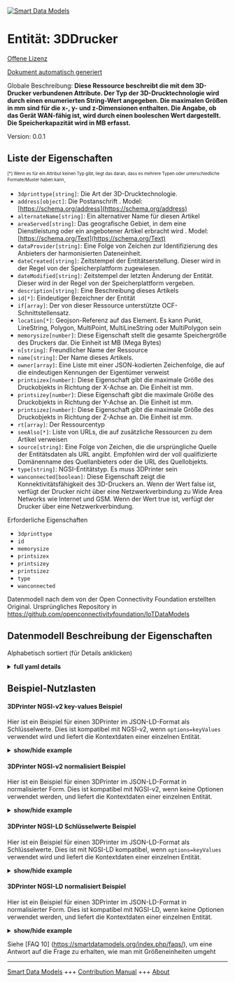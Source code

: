 <!-- 10-Header -->  
[![Smart Data Models](https://smartdatamodels.org/wp-content/uploads/2022/01/SmartDataModels_logo.png "Logo")](https://smartdatamodels.org)  
Entität: 3DDrucker  
==================<!-- /10-Header -->  
<!-- 15-License -->  
[Offene Lizenz](https://github.com/smart-data-models//dataModel.OCF/blob/master/3DPrinter/LICENSE.md)  
[Dokument automatisch generiert](https://docs.google.com/presentation/d/e/2PACX-1vTs-Ng5dIAwkg91oTTUdt8ua7woBXhPnwavZ0FxgR8BsAI_Ek3C5q97Nd94HS8KhP-r_quD4H0fgyt3/pub?start=false&loop=false&delayms=3000#slide=id.gb715ace035_0_60)  
<!-- /15-License -->  
<!-- 20-Description -->  
Globale Beschreibung: **Diese Ressource beschreibt die mit dem 3D-Drucker verbundenen Attribute. Der Typ der 3D-Drucktechnologie wird durch einen enumerierten String-Wert angegeben. Die maximalen Größen in mm sind für die x-, y- und z-Dimensionen enthalten. Die Angabe, ob das Gerät WAN-fähig ist, wird durch einen booleschen Wert dargestellt. Die Speicherkapazität wird in MB erfasst.**  
Version: 0.0.1  
<!-- /20-Description -->  
<!-- 30-PropertiesList -->  

## Liste der Eigenschaften  

<sup><sub>[*] Wenn es für ein Attribut keinen Typ gibt, liegt das daran, dass es mehrere Typen oder unterschiedliche Formate/Muster haben kann</sub></sup>.  
- `3dprinttype[string]`: Die Art der 3D-Drucktechnologie.  - `address[object]`: Die Postanschrift  . Model: [https://schema.org/address](https://schema.org/address)- `alternateName[string]`: Ein alternativer Name für diesen Artikel  - `areaServed[string]`: Das geografische Gebiet, in dem eine Dienstleistung oder ein angebotener Artikel erbracht wird  . Model: [https://schema.org/Text](https://schema.org/Text)- `dataProvider[string]`: Eine Folge von Zeichen zur Identifizierung des Anbieters der harmonisierten Dateneinheit.  - `dateCreated[string]`: Zeitstempel der Entitätserstellung. Dieser wird in der Regel von der Speicherplattform zugewiesen.  - `dateModified[string]`: Zeitstempel der letzten Änderung der Entität. Dieser wird in der Regel von der Speicherplattform vergeben.  - `description[string]`: Eine Beschreibung dieses Artikels  - `id[*]`: Eindeutiger Bezeichner der Entität  - `if[array]`: Der von dieser Ressource unterstützte OCF-Schnittstellensatz.  - `location[*]`: Geojson-Referenz auf das Element. Es kann Punkt, LineString, Polygon, MultiPoint, MultiLineString oder MultiPolygon sein  - `memorysize[number]`: Diese Eigenschaft stellt die gesamte Speichergröße des Druckers dar. Die Einheit ist MB (Mega Bytes)  - `n[string]`: Freundlicher Name der Ressource  - `name[string]`: Der Name dieses Artikels.  - `owner[array]`: Eine Liste mit einer JSON-kodierten Zeichenfolge, die auf die eindeutigen Kennungen der Eigentümer verweist  - `printsizex[number]`: Diese Eigenschaft gibt die maximale Größe des Druckobjekts in Richtung der X-Achse an. Die Einheit ist mm.  - `printsizey[number]`: Diese Eigenschaft gibt die maximale Größe des Druckobjekts in Richtung der Y-Achse an. Die Einheit ist mm.  - `printsizez[number]`: Diese Eigenschaft gibt die maximale Größe des Druckobjekts in Richtung der Z-Achse an. Die Einheit ist mm.  - `rt[array]`: Der Ressourcentyp  - `seeAlso[*]`: Liste von URLs, die auf zusätzliche Ressourcen zu dem Artikel verweisen  - `source[string]`: Eine Folge von Zeichen, die die ursprüngliche Quelle der Entitätsdaten als URL angibt. Empfohlen wird der voll qualifizierte Domänenname des Quellanbieters oder die URL des Quellobjekts.  - `type[string]`: NGSI-Entitätstyp. Es muss 3DPrinter sein  - `wanconnected[boolean]`: Diese Eigenschaft zeigt die Konnektivitätsfähigkeit des 3D-Druckers an. Wenn der Wert false ist, verfügt der Drucker nicht über eine Netzwerkverbindung zu Wide Area Networks wie Internet und GSM. Wenn der Wert true ist, verfügt der Drucker über eine Netzwerkverbindung.  <!-- /30-PropertiesList -->  
<!-- 35-RequiredProperties -->  
Erforderliche Eigenschaften  
- `3dprinttype`  - `id`  - `memorysize`  - `printsizex`  - `printsizey`  - `printsizez`  - `type`  - `wanconnected`  <!-- /35-RequiredProperties -->  
<!-- 40-RequiredProperties -->  
Datenmodell nach dem von der Open Connectivity Foundation erstellten Original. Ursprüngliches Repository in https://github.com/openconnectivityfoundation/IoTDataModels  
<!-- /40-RequiredProperties -->  
<!-- 50-DataModelHeader -->  
## Datenmodell Beschreibung der Eigenschaften  
Alphabetisch sortiert (für Details anklicken)  
<!-- /50-DataModelHeader -->  
<!-- 60-ModelYaml -->  
<details><summary><strong>full yaml details</strong></summary>    
```yaml  
3DPrinter:    
  description: 'This Resource describes the attributes associated with 3D Printer. The type of 3D printing technology is specified by an enumerated string value. The maximum sizes in mm are included for the x, y, and z dimensions. A designation of whether the device is capable of WAN connectivity is represented in a boolean. The memory capacity is captured in MB.'    
  properties:    
    3dprinttype:    
      description: 'The type of 3D printing technology.'    
      enum:    
        - 'Fused Filament Fabrication'    
        - 'Fused Deposition Modeling'    
        - 'Digital Light Processing'    
        - 'Powder Bed & inkjet head 3D Printing'    
        - 'Photopolymer Jetting Technology'    
        - 'Laminated Object Manufacturing'    
        - 'Stereolithography Apparatus'    
        - 'Selective Laser Sintering'    
        - Unknown    
      readOnly: true    
      type: string    
      x-ngsi:    
        type: Property    
    address:    
      description: 'The mailing address'    
      properties:    
        addressCountry:    
          description: 'Property. The country. For example, Spain. Model:''https://schema.org/addressCountry'''    
          type: string    
        addressLocality:    
          description: 'Property. The locality in which the street address is, and which is in the region. Model:''https://schema.org/addressLocality'''    
          type: string    
        addressRegion:    
          description: 'Property. The region in which the locality is, and which is in the country. Model:''https://schema.org/addressRegion'''    
          type: string    
        postOfficeBoxNumber:    
          description: 'Property. The post office box number for PO box addresses. For example, 03578. Model:''https://schema.org/postOfficeBoxNumber'''    
          type: string    
        postalCode:    
          description: 'Property. The postal code. For example, 24004. Model:''https://schema.org/https://schema.org/postalCode'''    
          type: string    
        streetAddress:    
          description: 'Property. The street address. Model:''https://schema.org/streetAddress'''    
          type: string    
      type: object    
      x-ngsi:    
        model: https://schema.org/address    
        type: Property    
    alternateName:    
      description: 'An alternative name for this item'    
      type: string    
      x-ngsi:    
        type: Property    
    areaServed:    
      description: 'The geographic area where a service or offered item is provided'    
      type: string    
      x-ngsi:    
        model: https://schema.org/Text    
        type: Property    
    dataProvider:    
      description: 'A sequence of characters identifying the provider of the harmonised data entity.'    
      type: string    
      x-ngsi:    
        type: Property    
    dateCreated:    
      description: 'Entity creation timestamp. This will usually be allocated by the storage platform.'    
      format: date-time    
      type: string    
      x-ngsi:    
        type: Property    
    dateModified:    
      description: 'Timestamp of the last modification of the entity. This will usually be allocated by the storage platform.'    
      format: date-time    
      type: string    
      x-ngsi:    
        type: Property    
    description:    
      description: 'A description of this item'    
      type: string    
      x-ngsi:    
        type: Property    
    id:    
      anyOf: &3dprinter_-_properties_-_owner_-_items_-_anyof    
        - description: 'Property. Identifier format of any NGSI entity'    
          maxLength: 256    
          minLength: 1    
          pattern: ^[\w\-\.\{\}\$\+\*\[\]`|~^@!,:\\]+$    
          type: string    
        - description: 'Property. Identifier format of any NGSI entity'    
          format: uri    
          type: string    
      description: 'Unique identifier of the entity'    
      x-ngsi:    
        type: Property    
    if:    
      description: 'The OCF Interface set supported by this Resource.'    
      items:    
        enum:    
          - oic.if.r    
          - oic.if.baseline    
        type: string    
      minItems: 2    
      readOnly: true    
      type: array    
      uniqueItems: true    
      x-ngsi:    
        type: Property    
    location:    
      description: 'Geojson reference to the item. It can be Point, LineString, Polygon, MultiPoint, MultiLineString or MultiPolygon'    
      oneOf:    
        - description: 'Geoproperty. Geojson reference to the item. Point'    
          properties:    
            bbox:    
              items:    
                type: number    
              minItems: 4    
              type: array    
            coordinates:    
              items:    
                type: number    
              minItems: 2    
              type: array    
            type:    
              enum:    
                - Point    
              type: string    
          required:    
            - type    
            - coordinates    
          title: 'GeoJSON Point'    
          type: object    
        - description: 'Geoproperty. Geojson reference to the item. LineString'    
          properties:    
            bbox:    
              items:    
                type: number    
              minItems: 4    
              type: array    
            coordinates:    
              items:    
                items:    
                  type: number    
                minItems: 2    
                type: array    
              minItems: 2    
              type: array    
            type:    
              enum:    
                - LineString    
              type: string    
          required:    
            - type    
            - coordinates    
          title: 'GeoJSON LineString'    
          type: object    
        - description: 'Geoproperty. Geojson reference to the item. Polygon'    
          properties:    
            bbox:    
              items:    
                type: number    
              minItems: 4    
              type: array    
            coordinates:    
              items:    
                items:    
                  items:    
                    type: number    
                  minItems: 2    
                  type: array    
                minItems: 4    
                type: array    
              type: array    
            type:    
              enum:    
                - Polygon    
              type: string    
          required:    
            - type    
            - coordinates    
          title: 'GeoJSON Polygon'    
          type: object    
        - description: 'Geoproperty. Geojson reference to the item. MultiPoint'    
          properties:    
            bbox:    
              items:    
                type: number    
              minItems: 4    
              type: array    
            coordinates:    
              items:    
                items:    
                  type: number    
                minItems: 2    
                type: array    
              type: array    
            type:    
              enum:    
                - MultiPoint    
              type: string    
          required:    
            - type    
            - coordinates    
          title: 'GeoJSON MultiPoint'    
          type: object    
        - description: 'Geoproperty. Geojson reference to the item. MultiLineString'    
          properties:    
            bbox:    
              items:    
                type: number    
              minItems: 4    
              type: array    
            coordinates:    
              items:    
                items:    
                  items:    
                    type: number    
                  minItems: 2    
                  type: array    
                minItems: 2    
                type: array    
              type: array    
            type:    
              enum:    
                - MultiLineString    
              type: string    
          required:    
            - type    
            - coordinates    
          title: 'GeoJSON MultiLineString'    
          type: object    
        - description: 'Geoproperty. Geojson reference to the item. MultiLineString'    
          properties:    
            bbox:    
              items:    
                type: number    
              minItems: 4    
              type: array    
            coordinates:    
              items:    
                items:    
                  items:    
                    items:    
                      type: number    
                    minItems: 2    
                    type: array    
                  minItems: 4    
                  type: array    
                type: array    
              type: array    
            type:    
              enum:    
                - MultiPolygon    
              type: string    
          required:    
            - type    
            - coordinates    
          title: 'GeoJSON MultiPolygon'    
          type: object    
      x-ngsi:    
        type: Geoproperty    
    memorysize:    
      description: 'This Property represents the total memory size of the printer. The unit is MB(Mega Bytes)'    
      readOnly: true    
      type: number    
      x-ngsi:    
        type: Property    
    n:    
      description: 'Friendly name of the Resource'    
      maxLength: 64    
      readOnly: true    
      type: string    
      x-ngsi:    
        type: Property    
    name:    
      description: 'The name of this item.'    
      type: string    
      x-ngsi:    
        type: Property    
    owner:    
      description: 'A List containing a JSON encoded sequence of characters referencing the unique Ids of the owner(s)'    
      items:    
        anyOf: *3dprinter_-_properties_-_owner_-_items_-_anyof    
        description: 'Property. Unique identifier of the entity'    
      type: array    
      x-ngsi:    
        type: Property    
    printsizex:    
      description: 'This Property represents the maximum size of printing object in the direction of X-axis. The unit is mm.'    
      readOnly: true    
      type: number    
      x-ngsi:    
        type: Property    
    printsizey:    
      description: 'This Property represents the maximum size of printing object in the direction of Y-axis. The unit is mm.'    
      readOnly: true    
      type: number    
      x-ngsi:    
        type: Property    
    printsizez:    
      description: 'This Property represents the maximum size of printing object in the direction of Z-axis. The unit is mm.'    
      readOnly: true    
      type: number    
      x-ngsi:    
        type: Property    
    rt:    
      description: 'The Resource Type'    
      items:    
        enum:    
          - oic.r.printer.3d    
        maxLength: 64    
        type: string    
      minItems: 1    
      readOnly: true    
      type: array    
      uniqueItems: true    
      x-ngsi:    
        type: Property    
    seeAlso:    
      description: 'list of uri pointing to additional resources about the item'    
      oneOf:    
        - items:    
            format: uri    
            type: string    
          minItems: 1    
          type: array    
        - format: uri    
          type: string    
      x-ngsi:    
        type: Property    
    source:    
      description: 'A sequence of characters giving the original source of the entity data as a URL. Recommended to be the fully qualified domain name of the source provider, or the URL to the source object.'    
      type: string    
      x-ngsi:    
        type: Property    
    type:    
      description: 'NGSI entity type. It has to be 3DPrinter'    
      enum:    
        - 3DPrinter    
      type: string    
      x-ngsi:    
        type: Property    
    wanconnected:    
      description: 'This Property indicates the connectivity capability of the 3D printer. If the value is false, the printer does not have network facility to Wide Area Network such as internet and GSM. If the value is true, the printer has network connectivity'    
      readOnly: true    
      type: boolean    
      x-ngsi:    
        type: Property    
  required:    
    - 3dprinttype    
    - printsizex    
    - printsizey    
    - printsizez    
    - wanconnected    
    - memorysize    
    - id    
    - type    
  type: object    
  x-derived-from: https://raw.githubusercontent.com/openconnectivityfoundation/IoTDataModels/master/3DPrinterResURI.swagger.json    
  x-disclaimer: 'Redistribution and use in source and binary forms, with or without modification, are permitted  provided that the license conditions are met. Copyleft (c) 2021 Contributors to Smart Data Models Program'    
  x-license-url: https://github.com/smart-data-models/dataModel.OCF/blob/master/3DPrinter/LICENSE.md    
  x-model-schema: https://smart-data-models.github.io/dataModel.OCF/3DPrinter/schema.json    
  x-model-tags: OCF    
  x-version: 0.0.1    
```  
</details>    
<!-- /60-ModelYaml -->  
<!-- 70-MiddleNotes -->  
<!-- /70-MiddleNotes -->  
<!-- 80-Examples -->  
## Beispiel-Nutzlasten  
#### 3DPrinter NGSI-v2 key-values Beispiel  
Hier ist ein Beispiel für einen 3DPrinter im JSON-LD-Format als Schlüsselwerte. Dies ist kompatibel mit NGSI-v2, wenn `options=keyValues` verwendet wird und liefert die Kontextdaten einer einzelnen Entität.  
<details><summary><strong>show/hide example</strong></summary>    
```json  
{  
  "id": "urn:ngsi-ld:3DPrinter:id:YUSH:12422704",  
  "dateCreated": "1982-12-22T16:51:18Z",  
  "dateModified": "2016-04-19T02:35:28Z",  
  "source": "Size purpose hit American color minute. Improve send public crime long bag. Design benefit our evening her expect seek. Process catch up hear source work this.",  
  "name": "Wall relate upon decision official. Return per system sound society current. Environment bar hope.",  
  "alternateName": "Range though no ground study store.",  
  "description": "Party prevent sort. Population simply keep run line. Ground about wish raise.",  
  "dataProvider": "Stage environment effort expect. It company history place really. Result Mr data those on organization. Affect save factor up cause.",  
  "owner": [  
    "urn:ngsi-ld:3DPrinter:items:BJQF:44557977",  
    "urn:ngsi-ld:3DPrinter:items:UJGY:74455021"  
  ],  
  "seeAlso": [  
    "urn:ngsi-ld:3DPrinter:items:INTV:14103670",  
    "urn:ngsi-ld:3DPrinter:items:HVOD:77311767"  
  ],  
  "location": {  
    "type": "Point",  
    "coordinates": [  
      -88.6783455,  
      -161.926308  
    ]  
  },  
  "address": {  
    "streetAddress": "Their soldier next full together. Us word national pretty war common. Either herself event either career.",  
    "addressLocality": "Letter imagine box watch nation value. Along start put pattern try. Per smile however media money resource gun.",  
    "addressRegion": "Clearly generation light quite less.",  
    "addressCountry": "Pretty popular plant attention. Start physical phone measure your eye. High instead book yourself.",  
    "postalCode": "Law close sound along card. While tough evening fight ball radio whose.",  
    "postOfficeBoxNumber": "Leg charge people senior. Look foreign possible be. Case figure coach road sell on."  
  },  
  "areaServed": "Show near system coach particularly memory provide front. Already risk close plan value member. Son Mr only edge.",  
  "rt": [  
    "oic.r.printer.3d",  
    "oic.r.printer.3d"  
  ],  
  "printsizey": {  
    "type": "Property",  
    "value": 141.9  
  },  
  "memorysize": {  
    "type": "Property",  
    "value": 423.2  
  },  
  "3dprinttype": "Digital Light Processing",  
  "wanconnected": {  
    "type": "Property",  
    "value": true  
  },  
  "printsizex": {  
    "type": "Property",  
    "value": 638.7  
  },  
  "printsizez": {  
    "type": "Property",  
    "value": 659.8  
  },  
  "n": "Direction expert staff property. Wall score before increase.",  
  "if": [  
    "oic.if.r",  
    "oic.if.r"  
  ],  
  "type": "3DPrinter"  
}  
```  
</details>  
#### 3DPrinter NGSI-v2 normalisiert Beispiel  
Hier ist ein Beispiel für einen 3DPrinter im JSON-LD-Format in normalisierter Form. Dies ist kompatibel mit NGSI-v2, wenn keine Optionen verwendet werden, und liefert die Kontextdaten einer einzelnen Entität.  
<details><summary><strong>show/hide example</strong></summary>    
```json  
{  
  "id": {  
    "type": "string",  
    "value": "urn:ngsi-ld:3DPrinter:id:YUSH:12422704"  
  },  
  "dateCreated": {  
    "format": "date-time",  
    "type": "string",  
    "value": "1982-12-22T16:51:18Z"  
  },  
  "dateModified": {  
    "format": "date-time",  
    "type": "string",  
    "value": "2016-04-19T02:35:28Z"  
  },  
  "source": {  
    "type": "string",  
    "value": "Size purpose hit American color minute. Improve send public crime long bag. Design benefit our evening her expect seek. Process catch up hear source work this."  
  },  
  "name": {  
    "type": "string",  
    "value": "Wall relate upon decision official. Return per system sound society current. Environment bar hope."  
  },  
  "alternateName": {  
    "type": "string",  
    "value": "Range though no ground study store."  
  },  
  "description": {  
    "type": "string",  
    "value": "Party prevent sort. Population simply keep run line. Ground about wish raise."  
  },  
  "dataProvider": {  
    "type": "string",  
    "value": "Stage environment effort expect. It company history place really. Result Mr data those on organization. Affect save factor up cause."  
  },  
  "owner": {  
    "type": "array",  
    "value": [  
      "urn:ngsi-ld:3DPrinter:items:BJQF:44557977",  
      "urn:ngsi-ld:3DPrinter:items:UJGY:74455021"  
    ]  
  },  
  "seeAlso": {  
    "type": "array",  
    "value": [  
      "urn:ngsi-ld:3DPrinter:items:INTV:14103670",  
      "urn:ngsi-ld:3DPrinter:items:HVOD:77311767"  
    ]  
  },  
  "location": {  
    "type": "object",  
    "value": {  
      "type": "Point",  
      "coordinates": [  
        -88.6783455,  
        -161.926308  
      ]  
    }  
  },  
  "address": {  
    "type": "object",  
    "value": {  
      "streetAddress": "Their soldier next full together. Us word national pretty war common. Either herself event either career.",  
      "addressLocality": "Letter imagine box watch nation value. Along start put pattern try. Per smile however media money resource gun.",  
      "addressRegion": "Clearly generation light quite less.",  
      "addressCountry": "Pretty popular plant attention. Start physical phone measure your eye. High instead book yourself.",  
      "postalCode": "Law close sound along card. While tough evening fight ball radio whose.",  
      "postOfficeBoxNumber": "Leg charge people senior. Look foreign possible be. Case figure coach road sell on."  
    }  
  },  
  "areaServed": {  
    "type": "string",  
    "value": "Show near system coach particularly memory provide front. Already risk close plan value member. Son Mr only edge."  
  },  
  "rt": {  
    "type": "array",  
    "value": [  
      "oic.r.printer.3d",  
      "oic.r.printer.3d"  
    ]  
  },  
  "printsizey": {  
    "type": "object",  
    "value": {  
      "type": "Property",  
      "value": 141.9  
    }  
  },  
  "memorysize": {  
    "type": "object",  
    "value": {  
      "type": "Property",  
      "value": 423.2  
    }  
  },  
  "3dprinttype": {  
    "type": "string",  
    "value": "Digital Light Processing"  
  },  
  "wanconnected": {  
    "type": "object",  
    "value": {  
      "type": "Property",  
      "value": true  
    }  
  },  
  "printsizex": {  
    "type": "object",  
    "value": {  
      "type": "Property",  
      "value": 638.7  
    }  
  },  
  "printsizez": {  
    "type": "object",  
    "value": {  
      "type": "Property",  
      "value": 659.8  
    }  
  },  
  "n": {  
    "type": "string",  
    "value": "Direction expert staff property. Wall score before increase."  
  },  
  "if": {  
    "type": "array",  
    "value": [  
      "oic.if.r",  
      "oic.if.r"  
    ]  
  },  
  "type": {  
    "type": "string",  
    "value": "3DPrinter"  
  }  
}  
```  
</details>  
#### 3DPrinter NGSI-LD Schlüsselwerte Beispiel  
Hier ist ein Beispiel für einen 3DPrinter im JSON-LD-Format als Schlüsselwerte. Dies ist mit NGSI-LD kompatibel, wenn `options=keyValues` verwendet wird und liefert die Kontextdaten einer einzelnen Entität.  
<details><summary><strong>show/hide example</strong></summary>    
```json  
{  
    "id": "urn:ngsi-ld:3DPrinter:id:YUSH:12422704",  
    "dateCreated": "1982-12-22T16:51:18Z",  
    "dateModified": "2016-04-19T02:35:28Z",  
    "source": "Size purpose hit American color minute. Improve send public crime long bag. Design benefit our evening her expect seek. Process catch up hear source work this.",  
    "name": "Wall relate upon decision official. Return per system sound society current. Environment bar hope.",  
    "alternateName": "Range though no ground study store.",  
    "description": "Party prevent sort. Population simply keep run line. Ground about wish raise.",  
    "dataProvider": "Stage environment effort expect. It company history place really. Result Mr data those on organization. Affect save factor up cause.",  
    "owner": [  
        "urn:ngsi-ld:3DPrinter:items:BJQF:44557977",  
        "urn:ngsi-ld:3DPrinter:items:UJGY:74455021"  
    ],  
    "seeAlso": [  
        "urn:ngsi-ld:3DPrinter:items:INTV:14103670",  
        "urn:ngsi-ld:3DPrinter:items:HVOD:77311767"  
    ],  
    "location": {  
        "type": "Point",  
        "coordinates": [  
            -88.6783455,  
            -161.926308  
        ]  
    },  
    "address": {  
        "streetAddress": "Their soldier next full together. Us word national pretty war common. Either herself event either career.",  
        "addressLocality": "Letter imagine box watch nation value. Along start put pattern try. Per smile however media money resource gun.",  
        "addressRegion": "Clearly generation light quite less.",  
        "addressCountry": "Pretty popular plant attention. Start physical phone measure your eye. High instead book yourself.",  
        "postalCode": "Law close sound along card. While tough evening fight ball radio whose.",  
        "postOfficeBoxNumber": "Leg charge people senior. Look foreign possible be. Case figure coach road sell on."  
    },  
    "areaServed": "Show near system coach particularly memory provide front. Already risk close plan value member. Son Mr only edge.",  
    "rt": [  
        "oic.r.printer.3d",  
        "oic.r.printer.3d"  
    ],  
    "printsizey": {  
        "type": "Property",  
        "value": 141.9  
    },  
    "memorysize": {  
        "type": "Property",  
        "value": 423.2  
    },  
    "3dprinttype": "Digital Light Processing",  
    "wanconnected": {  
        "type": "Property",  
        "value": true  
    },  
    "printsizex": {  
        "type": "Property",  
        "value": 638.7  
    },  
    "printsizez": {  
        "type": "Property",  
        "value": 659.8  
    },  
    "n": "Direction expert staff property. Wall score before increase.",  
    "if": [  
        "oic.if.r",  
        "oic.if.r"  
    ],  
    "type": "3DPrinter",  
    "@context": [  
        "https://smartdatamodels.org/context.jsonld",  
        "https://raw.githubusercontent.com/smart-data-models/dataModel.OCF/master/context.jsonld"  
    ]  
}  
```  
</details>  
#### 3DPrinter NGSI-LD normalisiert Beispiel  
Hier ist ein Beispiel für einen 3DPrinter im JSON-LD-Format in normalisierter Form. Dies ist kompatibel mit NGSI-LD, wenn keine Optionen verwendet werden, und liefert die Kontextdaten einer einzelnen Entität.  
<details><summary><strong>show/hide example</strong></summary>    
```json  
{  
    "id": "urn:ngsi-ld:3DPrinter:id:OSAJ:25765068",  
    "dateCreated": {  
        "type": "Property",  
        "value": {  
            "@type": "DateTime",  
            "@value": "1988-01-28T14:13:40Z"  
        }  
    },  
    "dateModified": {  
        "type": "Property",  
        "value": {  
            "@type": "DateTime",  
            "@value": "2012-05-04T06:05:12Z"  
        }  
    },  
    "source": {  
        "type": "Property",  
        "value": "Score nearly wait."  
    },  
    "name": {  
        "type": "Property",  
        "value": "Day claim democratic standard sing general growth miss. Large for yard city behavior anyone. Pretty down too."  
    },  
    "alternateName": {  
        "type": "Property",  
        "value": "Water popular pretty head. Visit as although quickly away Congress sell rule. Language approach challenge of situation home prove. May gas civil word suddenly."  
    },  
    "description": {  
        "type": "Property",  
        "value": "Reach beautiful key article wish. Range age future suggest choose stop organization. Total claim why involve."  
    },  
    "dataProvider": {  
        "type": "Property",  
        "value": "Sort left must. First Mrs everybody eat thank it. Relationship source hear recent every drive."  
    },  
    "owner": {  
        "type": "Property",  
        "value": [  
            "urn:ngsi-ld:3DPrinter:items:KCRI:07432229",  
            "urn:ngsi-ld:3DPrinter:items:CIVT:12782306"  
        ]  
    },  
    "seeAlso": {  
        "type": "Property",  
        "value": [  
            "urn:ngsi-ld:3DPrinter:items:ANXI:44669183"  
        ]  
    },  
    "location": {  
        "type": "Property",  
        "value": {  
            "type": "Point",  
            "coordinates": [  
                20.7678465,  
                -50.604614  
            ]  
        }  
    },  
    "address": {  
        "type": "Property",  
        "value": {  
            "streetAddress": "Chair series join shoulder southern camera. These wear ever it leave create. Middle nice fish push property network.",  
            "addressLocality": "Meet industry experience fire. Let local civil public federal.",  
            "addressRegion": "Among hospital condition human focus reach customer. Subject shoulder plant computer worry meeting.",  
            "addressCountry": "Finally hot address establish drug else. Language in rate. Physical quickly note you. Rock both degree him consider gun number certain.",  
            "postalCode": "Population camera second identify cold single. Miss act seek heavy south company. Grow both relate. Its including she represent.",  
            "postOfficeBoxNumber": "Join task enough. College travel north. Region collection research opportunity agency condition court."  
        }  
    },  
    "areaServed": {  
        "type": "Property",  
        "value": "Station gun during instead energy politics. Health find expert. Civil land past mouth watch series kind."  
    },  
    "rt": {  
        "type": "Property",  
        "value": [  
            "oic.r.printer.3d"  
        ]  
    },  
    "printsizey": {  
        "type": "Property",  
        "value": 862.4  
    },  
    "memorysize": {  
        "type": "Property",  
        "value": 798.4  
    },  
    "3dprinttype": {  
        "type": "Property",  
        "value": "Digital Light Processing"  
    },  
    "wanconnected": {  
        "type": "Property",  
        "value": false  
    },  
    "printsizex": {  
        "type": "Property",  
        "value": 172.6  
    },  
    "printsizez": {  
        "type": "Property",  
        "value": 926.1  
    },  
    "n": {  
        "type": "Property",  
        "value": "Threat look change. Down company do wall since bank."  
    },  
    "if": {  
        "type": "Property",  
        "value": [  
            "oic.if.r",  
            "oic.if.r"  
        ]  
    },  
    "type": "3DPrinter",  
    "@context": [  
        "https://smartdatamodels.org/context.jsonld",  
        "https://raw.githubusercontent.com/smart-data-models/dataModel.OCF/master/context.jsonld"  
    ]  
}  
```  
</details><!-- /80-Examples -->  
<!-- 90-FooterNotes -->  
<!-- /90-FooterNotes -->  
<!-- 95-Units -->  
Siehe [FAQ 10] (https://smartdatamodels.org/index.php/faqs/), um eine Antwort auf die Frage zu erhalten, wie man mit Größeneinheiten umgeht  
<!-- /95-Units -->  
<!-- 97-LastFooter -->  
---  
[Smart Data Models](https://smartdatamodels.org) +++ [Contribution Manual](https://bit.ly/contribution_manual) +++ [About](https://bit.ly/Introduction_SDM)<!-- /97-LastFooter -->  
